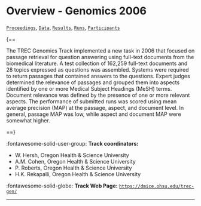 # Overview - Genomics 2006

[`Proceedings`](./proceedings.md), [`Data`](./data.md), [`Results`](./results.md), [`Runs`](./runs.md), [`Participants`](./participants.md)

{==

The TREC Genomics Track implemented a new task in 2006 that focused on passage retrieval for question answering using full-text documents from the biomedical literature. A test collection of 162,259 full-text documents and 28 topics expressed as questions was assembled. Systems were required to return passages that contained answers to the questions. Expert judges determined the relevance of passages and grouped them into aspects identified by one or more Medical Subject Headings (MeSH) terms. Document relevance was defined by the presence of one or more relevant aspects. The performance of submitted runs was scored using mean average precision (MAP) at the passage, aspect, and document level. In general, passage MAP was low, while aspect and document MAP were somewhat higher.

==}

:fontawesome-solid-user-group: **Track coordinators:**

- W. Hersh, Oregon Health & Science University 
- A.M. Cohen, Oregon Health & Science University 
- P. Roberts, Oregon Health & Science University 
- H.K. Rekapalli, Oregon Health & Science University 

:fontawesome-solid-globe: **Track Web Page:** [`https://dmice.ohsu.edu/trec-gen/`](https://dmice.ohsu.edu/trec-gen/) 

---

